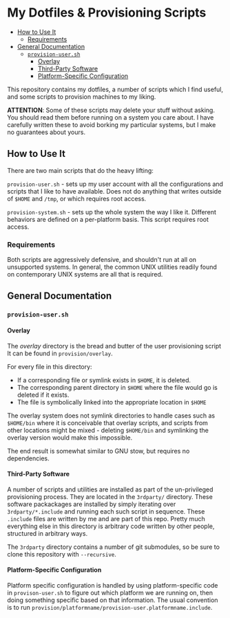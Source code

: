 # My Dotfiles & Provisioning Scripts

<!-- vim-markdown-toc GFM -->
* [How to Use It](#how-to-use-it)
	* [Requirements](#requirements)
* [General Documentation](#general-documentation)
	* [`provision-user.sh`](#provision-usersh)
		* [Overlay](#overlay)
		* [Third-Party Software](#third-party-software)
		* [Platform-Specific Configuration](#platform-specific-configuration)

<!-- vim-markdown-toc -->

This repository contains my dotfiles, a number of scripts which I find useful,
and some scripts to provision machines to my liking.

**ATTENTION**: Some of these scripts may delete your stuff without asking. You
should read them before running on a system you care about. I have carefully
written these to avoid borking my particular systems, but I make no guarantees
about yours.

## How to Use It

There are two main scripts that do the heavy lifting:

`provision-user.sh` - sets up my user account with all the configurations and
scripts that I like to have available. Does not do anything that writes outside
of `$HOME` and `/tmp`, or which requires root access.

`provision-system.sh` - sets up the whole system the way I like it. Different
behaviors are defined on a per-platform basis. This script requires root
access.

### Requirements

Both scripts are aggressively defensive, and shouldn't run at all on
unsupported systems. In general, the common UNIX utilities readily found on
contemporary UNIX systems are all that is required.

## General Documentation

### `provision-user.sh`

#### Overlay

The *overlay* directory is the bread and butter of the user provisioning script
It can be found in `provision/overlay`.

For every file in this directory:

* If a corresponding file or symlink exists in `$HOME`, it is deleted.
* The corresponding parent directory in `$HOME` where the file would go is
  deleted if it exists.
* The file is symbolically linked into the appropriate location in `$HOME`

The overlay system does not symlink directories to handle cases such as
`$HOME/bin` where it is conceivable that overlay scripts, and scripts from
other locations might be mixed - deleting `$HOME/bin` and symlinking the
overlay version would make this impossible.

The end result is somewhat similar to GNU stow, but requires no dependencies.

#### Third-Party Software

A number of scripts and utilities are installed as part of the un-privileged
provisioning process. They are located in the `3rdparty/` directory. These
software packackages are installed by simply iterating over
`3rdparty/*.include` and running each such script in sequence. These `.include`
files are written by me and are part of this repo. Pretty much everything else
in this directory is arbitrary code written by other people, structured in
arbitrary ways.

The `3rdparty` directory contains a number of git submodules, so be sure
to clone this repository with `--recursive`.

#### Platform-Specific Configuration

Platform specific configuration is handled by using platform-specific code in
`provison-user.sh` to figure out which platform we are running on, then doing
something specific based on that information. The usual convention is to run
`provision/platformname/provision-user.platformname.include`.
